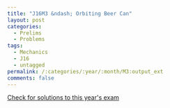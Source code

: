 ```yaml
---
title: "J16M3 &ndash; Orbiting Beer Can"
layout: post
categories:
  - Prelims
  - Problems
tags:
  - Mechanics
  - J16
  - untagged
permalink: /:categories/:year/:month/M3:output_ext
comments: false
---
```

<object data="2016J3M.pdf" type="application/pdf" width="100%" height="500"></object>
<div class="message"><a href='https://princetonprelim.com/prelim/36/'>Check for solutions to this year's exam</a></div>